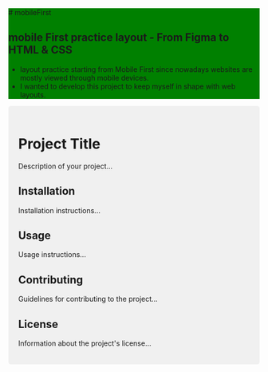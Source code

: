 <div style="background-color: green;">
# mobileFirst

## mobile First practice layout - From Figma to HTML &amp; CSS
- layout practice starting from Mobile First since nowadays websites are mostly viewed through mobile devices.
- I wanted to develop this project to keep myself in shape with web layouts. 

</div>

<div style="background-color: #f0f0f0; padding: 20px; border-radius: 5px;">
    <h1>Project Title</h1>
    <p>Description of your project...</p>
    <h2>Installation</h2>
    <p>Installation instructions...</p>
    <h2>Usage</h2>
    <p>Usage instructions...</p>
    <h2>Contributing</h2>
    <p>Guidelines for contributing to the project...</p>
    <h2>License</h2>
    <p>Information about the project's license...</p>
</div>
